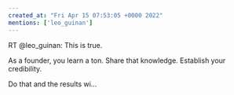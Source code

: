 ```yaml
---
created_at: "Fri Apr 15 07:53:05 +0000 2022"
mentions: ['leo_guinan']
---
```


RT @leo_guinan: This is true.

As a founder, you learn a ton. Share that knowledge. Establish your credibility.

Do that and the results wi…